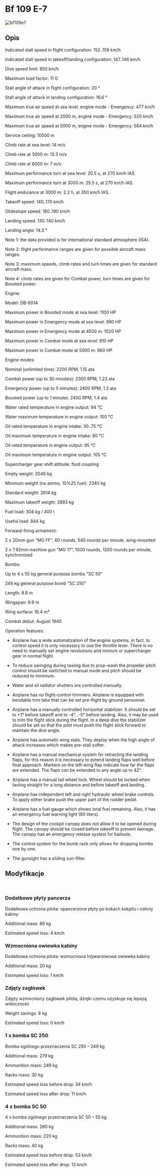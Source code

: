 # Bf 109 E-7  
  
![bf109e7](../images/bf109e7.png)  
  
## Opis  
  
Indicated stall speed in flight configuration: 152..159 km/h  
Indicated stall speed in takeoff/landing configuration: 147..146 km/h  
Dive speed limit: 850 km/h  
Maximum load factor: 11 G  
Stall angle of attack in flight configuration: 20 °  
Stall angle of attack in landing configuration: 16.6 °  
  
Maximum true air speed at sea level, engine mode - Emergency: 477 km/h  
Maximum true air speed at 2000 m, engine mode - Emergency: 520 km/h  
Maximum true air speed at 5000 m, engine mode - Emergency: 564 km/h  
  
Service ceiling: 10500 m  
Climb rate at sea level: 14 m/s  
Climb rate at 3000 m: 13.3 m/s  
Climb rate at 6000 m: 7 m/s  
  
Maximum performance turn at sea level: 20.5 s, at 270 km/h IAS.  
Maximum performance turn at 3000 m: 25.5 s, at 270 km/h IAS.  
  
Flight endurance at 3000 m: 2.2 h, at 350 km/h IAS.  
  
Takeoff speed: 140..170 km/h  
Glideslope speed: 180..190 km/h  
Landing speed: 130..140 km/h  
Landing angle: 14.3 °  
  
Note 1: the data provided is for international standard atmosphere (ISA).  
Note 2: flight performance ranges are given for possible aircraft mass ranges.  
Note 3: maximum speeds, climb rates and turn times are given for standard aircraft mass.  
Note 4: climb rates are given for Combat power, turn times are given for Boosted power.  
  
Engine:  
Model: DB-601A  
Maximum power in Boosted mode at sea level: 1100 HP  
Maximum power in Emergency mode at sea level: 990 HP  
Maximum power in Emergency mode at 4500 m: 1020 HP  
Maximum power in Combat mode at sea level: 910 HP  
Maximum power in Combat mode at 5000 m: 960 HP  
  
Engine modes:  
Nominal (unlimited time): 2200 RPM, 1.15 ata  
Combat power (up to 30 minutes): 2300 RPM, 1.23 ata  
Emergency power (up to 5 minutes): 2400 RPM, 1.3 ata  
Boosted power (up to 1 minute): 2400 RPM, 1.4 ata  
  
Water rated temperature in engine output: 94 °C  
Water maximum temperature in engine output: 100 °C  
Oil rated temperature in engine intake: 30..75 °C  
Oil maximum temperature in engine intake: 80 °C  
Oil rated temperature in engine output: 95 °C  
Oil maximum temperature in engine output: 105 °C  
  
Supercharger gear shift altitude: fluid coupling   
  
Empty weight: 2049 kg  
Minimum weight (no ammo, 10%25 fuel): 2340 kg  
Standard weight: 2614 kg  
Maximum takeoff weight: 2893 kg  
Fuel load: 304 kg / 400 l  
Useful load: 844 kg  
  
Forward-firing armament:  
2 x 20mm gun "MG FF", 60 rounds, 540 rounds per minute, wing-mounted  
2 x 7.92mm machine gun "MG 17", 1000 rounds, 1200 rounds per minute, synchronized  
  
Bombs:  
Up to 4 x 55 kg general purpose bombs "SC 50"  
249 kg general purpose bomb "SC 250"  
  
Length: 8.8 m  
Wingspan: 9.9 m  
Wing surface: 16.4 m²  
  
Combat debut: August 1940  
  
Operation features:  
- Airplane has a wide automatization of the engine systems, in fact, to control speed it is only necessary to use the throttle lever. There is no need to manually set engine revolutions and mixture or supercharger gear in normal flight.  
- To reduce swinging during taxiing due to prop-wash the propeller pitch control should be switched to manual mode and pitch should be reduced to minimum.  
- Water and oil radiator shutters are controlled manually.  
- Airplane has no flight-control trimmers. Airplane is equipped with bendable trim tabs that can be set pre-flight by ground personnel.  
- Airplane has a manually controlled horizontal stabilizer. It should be set to +1° before takeoff and to -4°...-5° before landing. Also, it may be used to trim the flight stick during the flight. In a deep dive the stabilizer should be set so that the pilot must push the flight stick forward to maintain the dive angle.  
- Airplane has automatic wing slats. They deploy when the high angle of attack increases which makes pre-stall softer.  
- Airplane has a manual mechanical system for retracting the landing flaps, for this reason it is necessary to extend landing flaps well before final approach. Markers on the left-wing flap indicate how far the flaps are extended. The flaps can be extended to any angle up to 42°.  
- Airplane has a manual tail wheel lock. Wheel should be locked when taxiing straight for a long distance and before takeoff and landing.  
- Airplane has independent left and right hydraulic wheel brake controls. To apply either brake push the upper part of the rudder pedal.  
- Airplane has a fuel gauge which shows total fuel remaining. Also, it has an emergency fuel warning light (80 liters).  
- The design of the cockpit canopy does not allow it to be opened during flight. The canopy should be closed before takeoff to prevent damage. The canopy has an emergency release system for bailouts.  
- The control system for the bomb rack only allows for dropping bombs one by one.  
- The gunsight has a sliding sun-filter.  
  
## Modyfikacje  
﻿  
  
  
### Dodatkowe płyty pancerza  
  
Dodatkowa ochrona pilota: opancerzone płyty po bokach kokpitu i osłony kabiny  
Additional mass: 89 kg  
Estimated speed loss: 4 km/h﻿  
  
  
### Wzmocniona owiewka kabiny  
  
Dodatkowa ochrona pilota: wzmocniona trójwarstwowa owiewka kabiny  
Additional mass: 20 kg  
Estimated speed loss: 1 km/h﻿  
  
  
### Zdjęty zagłówek  
  
Zdjęty wzmocniony zagłówek pilota, dzięki czemu uzyskuje się lepszą widoczność  
Weight savings: 8 kg  
Estimated speed loss: 0 km/h﻿  
  
  
### 1 x bomba SC 250  
  
Bomba ogólnego przeznaczenia SC 250 – 249 kg  
Additional mass: 279 kg  
Ammunition mass: 249 kg  
Racks mass: 30 kg  
Estimated speed loss before drop: 34 km/h  
Estimated speed loss after drop: 11 km/h﻿  
  
  
### 4 x bomba SC 50  
  
4 x bomba ogólnego przeznaczenia SC 50 – 55 kg  
Additional mass: 260 kg  
Ammunition mass: 220 kg  
Racks mass: 40 kg  
Estimated speed loss before drop: 53 km/h  
Estimated speed loss after drop: 13 km/h  